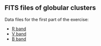 ## FITS files of globular clusters

Data files for the first part of the exercise:
* [R band](testNGC869-001R.fit)    
* [V band](testNGC869-001V.fit)
* [B band](testNGC884-001B.fit)

